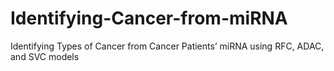 # Identifying-Cancer-from-miRNA
Identifying Types of Cancer from Cancer Patients’ miRNA using RFC, ADAC, and SVC models
